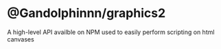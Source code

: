 # @Gandolphinnn/graphics2
A high-level API availble on NPM used to easily perform scripting on html canvases